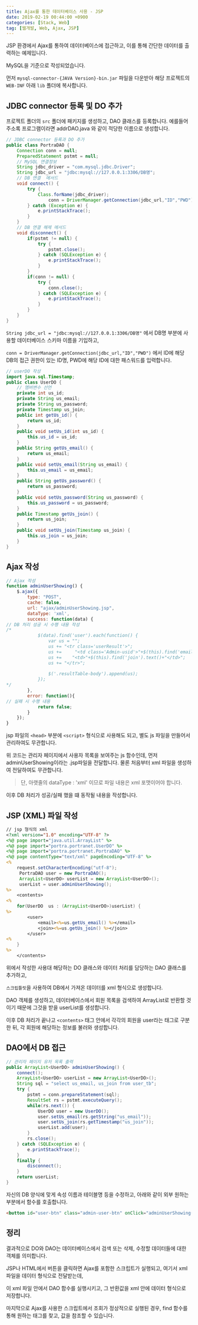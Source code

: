```yaml
---
title: Ajax를 통한 데이터베이스 사용 - JSP
date: 2019-02-19 00:44:00 +0900
categories: [Stack, Web]
tag: [웹개발, Web, Ajax, JSP]
---
```


JSP 환경에서 Ajax를 통하여 데이터베이스에 접근하고, 이를 통해 간단한 데이터를 출력하는 예제입니다.

MySQL을 기준으로 작성되었습니다.

먼저 `mysql-connector-{JAVA Version}-bin.jar` 파일을 다운받아 해당 프로젝트의 `WEB-INF` 아래 `lib` 폴더에 복사합니다.

## JDBC connector 등록 및 DO 추가
프로젝트 폴더의 `src` 폴더에 패키지를 생성하고, DAO 클래스를 등록합니다.
예를들어 주소록 프로그램이라면 addrDAO.java 와 같이 적당한 이름으로 생성합니다.

```java
// JDBC connector 등록과 DO 추가
public class PortraDAO {
    Connection conn = null;
    PreparedStatement pstmt = null;
    // MySQL 연결정보
    String jdbc_driver = "com.mysql.jdbc.Driver";
    String jdbc_url = "jdbc:mysql://127.0.0.1:3306/DB명";
    // DB 연결  메서드
    void connect() {
        try {
            Class.forName(jdbc_driver);
                conn = DriverManager.getConnection(jdbc_url,"ID","PWD");;
        } catch (Exception e) {
            e.printStackTrace();
        }
    }
    // DB 연결 해제 메서드
    void disconnect() {
        if(pstmt != null) {
            try {
                pstmt.close();
            } catch (SQLException e) {
                e.printStackTrace();
            }
        }
        if(conn != null) {
            try {
                conn.close();
            } catch (SQLException e) {
                e.printStackTrace();
            }
        }
    }
}
```

`String jdbc_url = "jdbc:mysql://127.0.0.1:3306/DB명"` 에서 DB명 부분에 사용할 데이터베이스 스키마 이름을 기입하고,

`conn = DriverManager.getConnection(jdbc_url,"ID","PWD")` 에서 ID에 해당 DB의 접근 권한이 있는 ID명, PWD에 해당 ID에 대한 패스워드를 입력합니다.

```java
// userDO 작성
import java.sql.Timestamp;
public class UserDO {
    // 멤버변수 선언
    private int us_id;
    private String us_email;
    private String us_password;
    private Timestamp us_join;
    public int getUs_id() {
        return us_id;
    }
    public void setUs_id(int us_id) {
        this.us_id = us_id;
    }
    public String getUs_email() {
        return us_email;
    }
    public void setUs_email(String us_email) {
        this.us_email = us_email;
    }
    public String getUs_password() {
        return us_password;
    }
    public void setUs_password(String us_password) {
        this.us_password = us_password;
    }
    public Timestamp getUs_join() {
        return us_join;
    }
    public void setUs_join(Timestamp us_join) {
        this.us_join = us_join;
    }
}
```

## Ajax 작성
```js
// Ajax 작성
function adminUserShowing() {
    $.ajax({
        type: "POST",
        cache: false,
        url: "ajax/adminUserShowing.jsp",
        dataType: 'xml',
        success: function(data) {
// DB 처리 성공 시 수행 내용 작성
/*
            $(data).find('user').each(function() {
                var us = "";                
                us += "<tr class='userResult'>";
                us +=     "<td class='Admin-usid'>"+$(this).find('email').text()+"</td>";
                us +=    "<td>"+$(this).find('join').text()+"</td>";
                us += "</tr>";
                
                $('.resultTable-body').append(us);
            });
*/
        },
        error: function(){
// 실패 시 수행 내용
            return false;
        }
    });
}
```

jsp 파일의 `<head>` 부분에 `<script>` 형식으로 사용해도 되고, 별도 js 파일을 만들어서 관리하여도 무관합니다.

위 코드는 관리자 페이지에서 사용자 목록을 보여주는 js 함수인데, 먼저 adminUserShowing이라는 .jsp파일을 전달합니다. 물론 처음부터 xml 파일을 생성하여 전달하여도 무관합니다.

> 단, 아랫줄의 dataType : 'xml' 이므로 파일 내용은 xml 포맷이어야 합니다.

이후 DB 처리가 성공/실패 했을 떄 동작될 내용을 작성합니다.


## JSP (XML) 파일 작성
```jsp
// jsp 형식의 xml
<?xml version="1.0" encoding="UTF-8" ?>
<%@ page import="java.util.ArrayList" %>
<%@ page import="portra.portranet.UserDO" %>
<%@ page import="portra.portranet.PortraDAO" %>
<%@ page contentType="text/xml" pageEncoding="UTF-8" %>
<%
    request.setCharacterEncoding("utf-8");
     PortraDAO user = new PortraDAO();
     ArrayList<UserDO> userList = new ArrayList<UserDO>();
     userList = user.adminUserShowing();
%>
    <contents>
<%
    for(UserDO  us : (ArrayList<UserDO>)userList) {
%>
        <user>
            <email><%=us.getUs_email() %></email>
            <join><%=us.getUs_join() %></join>
        </user>
<%
    }
%>
    </contents>
```
위에서 작성한 사용대 해당하는 DO 클래스와 데이터 처리를 담당하는 DAO 클래스를 추가하고,

`스크립틀릿`을 사용하여 DB에서 가져온 데이터를 xml 형식으로 생성합니다.

DAO 객체를 생성하고, 데이터베이스에서 회원 목록을 검색하여 ArrayList로 반환할 것이기 때문에 그것을 받을 userList를 생성합니다.

이후 DB 처리가 끝나고 `<contents>` 태그 안에서 각각의 회원을 user라는 태그로 구분한 뒤, 각 회원에 해당하는 정보를 불러와 생성합니다.


## DAO에서 DB 접근
```java
// 관리자 페이지 유저 목록 출력
public ArrayList<UserDO> adminUserShowing() {
    connect();
    ArrayList<UserDO> userList = new ArrayList<UserDO>();
    String sql = "select us_email, us_join from user_tb";
    try {
        pstmt = conn.prepareStatement(sql);
        ResultSet rs = pstmt.executeQuery();
        while(rs.next()) {
            UserDO user = new UserDO();
            user.setUs_email(rs.getString("us_email"));
            user.setUs_join(rs.getTimestamp("us_join"));
            userList.add(user);
        }
        rs.close();
    } catch (SQLException e) {
        e.printStackTrace();
    }
    finally {
        disconnect();
    }
    return userList;
}
```
자신의 DB 양식에 맞게 속성 이름과 테이블명 등을 수정하고, 아래와 같이 외부 원하는 부분에서 함수를 호출합니다.

```html
<button id="user-btn" class="admin-user-btn" onClick="adminUserShowing();">USER</button>
```


## 정리
결과적으로 DO와 DAO는 데이터베이스에서 검색 또는 삭제, 수정할 데이터들에 대한 객체를 의미합니다.

JSP나 HTML에서 버튼을 클릭하면  Ajax를 포함한 스크립트가 실행되고, 여기서 xml 파일을 데이터 형식으로 전달받는데,

이 xml 파일 안에서 DAO 함수를 실행시키고, 그 반환값을 xml 안에 데이터 형식으로 저장합니다.

마지막으로 Ajax를 사용한 스크립트에서 조회가 정상적으로 실행된 경우, find 함수를 통해 원하는 태그를 찾고, 값을 참조할 수 있습니다.

